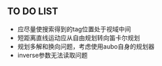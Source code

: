 ## TO DO LIST

- 应尽量使搜索得到的tag位置处于视域中间
- 短距离直线运动应从自由规划转向笛卡尔规划
- 规划多解和换向问题，考虑使用aubo自身的规划器
- inverse参数无法读取问题